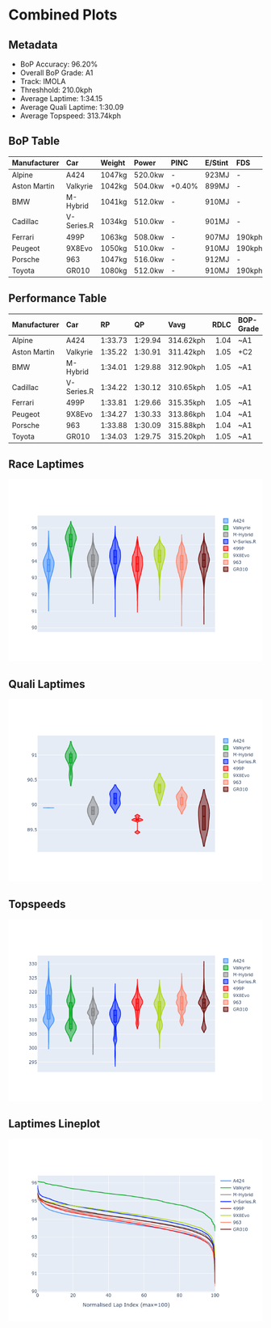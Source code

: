 # Combined Plots

## Metadata

- BoP Accuracy: 96.20%
- Overall BoP Grade: A1
- Track: IMOLA
- Threshhold: 210.0kph
- Average Laptime: 1:34.15
- Average Quali Laptime: 1:30.09
- Average Topspeed: 313.74kph

## BoP Table
| Manufacturer   | Car        | Weight   | Power   | PINC   | E/Stint   | FDS    | RDP    | QDP    | TDP    |
|:---------------|:-----------|:---------|:--------|:-------|:----------|:-------|:-------|:-------|:-------|
| Alpine         | A424       | 1047kg   | 520.0kw | -      | 923MJ     | -      | 51.64% | 59.31% | 26.80% |
| Aston Martin   | Valkyrie   | 1042kg   | 504.0kw | +0.40% | 899MJ     | -      | 53.50% | 53.33% | 21.51% |
| BMW            | M-Hybrid   | 1041kg   | 512.0kw | -      | 910MJ     | -      | 52.89% | 56.22% | 33.41% |
| Cadillac       | V-Series.R | 1034kg   | 510.0kw | -      | 901MJ     | -      | 48.63% | 60.80% | 19.01% |
| Ferrari        | 499P       | 1063kg   | 508.0kw | -      | 907MJ     | 190kph | 51.38% | 44.98% | 9.83%  |
| Peugeot        | 9X8Evo     | 1050kg   | 510.0kw | -      | 910MJ     | 190kph | 48.87% | 52.78% | 15.41% |
| Porsche        | 963        | 1047kg   | 516.0kw | -      | 912MJ     | -      | 50.70% | 44.30% | 29.51% |
| Toyota         | GR010      | 1080kg   | 512.0kw | -      | 910MJ     | 190kph | 51.09% | 52.71% | 11.46% |

## Performance Table
| Manufacturer   | Car        | RP      | QP      | Vavg      |   RDLC | BOP-Grade   | Match   |
|:---------------|:-----------|:--------|:--------|:----------|-------:|:------------|:--------|
| Alpine         | A424       | 1:33.73 | 1:29.94 | 314.62kph |   1.04 | ~A1         | 99.94%  |
| Aston Martin   | Valkyrie   | 1:35.22 | 1:30.91 | 311.42kph |   1.05 | +C2         | 70.64%  |
| BMW            | M-Hybrid   | 1:34.01 | 1:29.88 | 312.90kph |   1.05 | ~A1         | 100.00% |
| Cadillac       | V-Series.R | 1:34.22 | 1:30.12 | 310.65kph |   1.05 | ~A1         | 99.44%  |
| Ferrari        | 499P       | 1:33.81 | 1:29.66 | 315.35kph |   1.05 | ~A1         | 99.94%  |
| Peugeot        | 9X8Evo     | 1:34.27 | 1:30.33 | 313.86kph |   1.04 | ~A1         | 100.00% |
| Porsche        | 963        | 1:33.88 | 1:30.09 | 315.88kph |   1.04 | ~A1         | 99.84%  |
| Toyota         | GR010      | 1:34.03 | 1:29.75 | 315.20kph |   1.05 | ~A1         | 99.79%  |

## Race Laptimes
![Race Laptimes](images/race_violin.png)

## Quali Laptimes
![Quali Laptimes](images/quali_violin.png)

## Topspeeds
![Topspeeds](images/topspeed_violin.png)

## Laptimes Lineplot
![Laptimes Lineplot](images/laptime_line.png)

